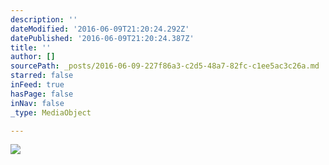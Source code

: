 ```yaml
---
description: ''
dateModified: '2016-06-09T21:20:24.292Z'
datePublished: '2016-06-09T21:20:24.387Z'
title: ''
author: []
sourcePath: _posts/2016-06-09-227f86a3-c2d5-48a7-82fc-c1ee5ac3c26a.md
starred: false
inFeed: true
hasPage: false
inNav: false
_type: MediaObject

---
```

![](https://the-grid-user-content.s3-us-west-2.amazonaws.com/04330e9b-8887-49fb-8b7d-6a23f3183706.jpg)